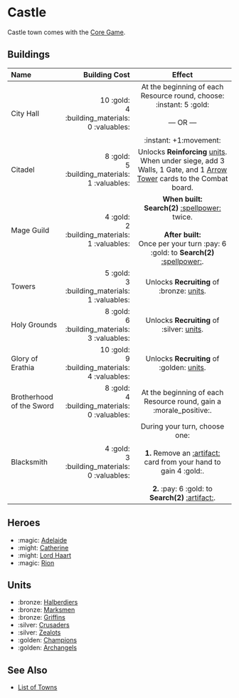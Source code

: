 # Castle

Castle town comes with the [Core Game](../content.md).


## Buildings

| Name | Building Cost | Effect |
| :--- | ---: | :---: |
| City Hall | 10 :gold:<br>4 :building_materials:<br>0 :valuables: | At the beginning of each Resource round, choose:<br>:instant: 5 :gold:<br><br>— OR —<br><br>:instant: +1:movement: |
| Citadel | 8 :gold:<br>5 :building_materials:<br>1 :valuables: | Unlocks **Reinforcing** [units](#units). When under siege, add 3 Walls, 1 Gate, and 1 [Arrow Tower](../units/arrow_tower.md) cards to the Combat board. |
| Mage Guild | 4 :gold:<br>2 :building_materials:<br>1 :valuables: | **When built:**<br>**Search(2)** [:spellpower:](../spells.md) twice.<br><br>**After built:**<br>Once per your turn :pay: 6 :gold: to **Search(2)** [:spellpower:](../spells.md). |
| Towers | 5 :gold:<br>3 :building_materials:<br>1 :valuables: | Unlocks **Recruiting** of :bronze: [units](#units). |
| Holy Grounds | 8 :gold:<br>6 :building_materials:<br>3 :valuables: | Unlocks **Recruiting** of :silver: [units](#units). |
| Glory of Erathia | 10 :gold:<br>9 :building_materials:<br>4 :valuables: | Unlocks **Recruiting** of :golden: [units](#units). |
| Brotherhood of the Sword | 8 :gold:<br>4 :building_materials:<br>0 :valuables: | At the beginning of each Resource round, gain a :morale_positive:. |
| Blacksmith | 4 :gold:<br>3 :building_materials:<br>0 :valuables: | During your turn, choose one:<br><br>**1.** Remove an [:artifact:](../artifacts.md) card from your hand to gain 4 :gold:.<br><br>**2.** :pay: 6 :gold: to **Search(2)** [:artifact:](../artifacts.md). |


## Heroes

- :magic: [Adelaide](../heroes/adelaide.md)
- :might: [Catherine](../heroes/catherine.md)
- :might: [Lord Haart](../heroes/lord_haart.md)
- :magic: [Rion](../heroes/rion.md)


## Units

- :bronze: [Halberdiers](../units/halberdiers.md)
- :bronze: [Marksmen](../units/marksmen.md)
- :bronze: [Griffins](../units/griffins.md)
- :silver: [Crusaders](../units/crusaders.md)
- :silver: [Zealots](../units/zealots.md)
- :golden: [Champions](../units/champions.md)
- :golden: [Archangels](../units/archangels.md)


## See Also

- [List of Towns](../towns.md)